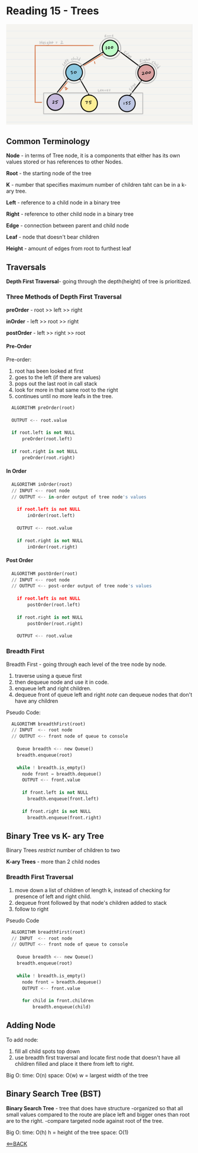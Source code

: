 # Reading 15 - Trees

![Binary Tree](./images/binary-tree.png)

## Common Terminology

**Node** - in terms of Tree node, it is a components that either has its own values stored or has references to other Nodes.

**Root** - the starting node of the tree

**K** - number that specifies maximum number of children taht can be in a k-ary tree. 

**Left** - reference to a child node in a binary tree

**Right** - reference to other child node in a binary tree

**Edge** - connection between parent and child node

**Leaf** - node that doesn't bear children

**Height** - amount of edges from root to furthest leaf

## Traversals

**Depth First Traversal**- going through the depth(height) of tree is prioritized.

### Three Methods of Depth First Traversal

**preOrder** - root >> left >> right

**inOrder** - left >> root >> right

**postOrder** - left >> right >> root

#### Pre-Order

Pre-order:
1. root has been looked at first
2. goes to the left (if there are values)
3. pops out the last root in call stack
4. look for more in that same root to the right
5. continues until no more leafs in the tree.

```python
  ALGORITHM preOrder(root)

  OUTPUT <-- root.value

  if root.left is not NULL
      preOrder(root.left)

  if root.right is not NULL
      preOrder(root.right)
```

#### In Order

```python
  ALGORITHM inOrder(root)
  // INPUT <-- root node
  // OUTPUT <-- in-order output of tree node's values

    if root.left is not NULL
        inOrder(root.left)

    OUTPUT <-- root.value

    if root.right is not NULL
        inOrder(root.right)
```

#### Post Order

```python
  ALGORITHM postOrder(root)
  // INPUT <-- root node
  // OUTPUT <-- post-order output of tree node's values

    if root.left is not NULL
        postOrder(root.left)

    if root.right is not NULL
        postOrder(root.right)

    OUTPUT <-- root.value
```

### Breadth First

Breadth First - going through each level of the tree node by node.
1. traverse using a queue first
2. then dequeue node and use it in code.
3. enqueue left and right children.
4. dequeue front of queue left and right
*note* can dequeue nodes that don't have any children

Pseudo Code:

```python
  ALGORITHM breadthFirst(root)
  // INPUT  <-- root node
  // OUTPUT <-- front node of queue to console

    Queue breadth <-- new Queue()
    breadth.enqueue(root)

    while ! breadth.is_empty()
      node front = breadth.dequeue()
      OUTPUT <-- front.value

      if front.left is not NULL
        breadth.enqueue(front.left)

      if front.right is not NULL
        breadth.enqueue(front.right)
```

## Binary Tree vs K- ary Tree

Binary Trees *restrict* number of children to two

**K-ary Trees** - more than 2 child nodes

### Breadth First Traversal

1. move down a list of children of length k, instead of checking for presence of left and right child.
2. dequeue front followed by that node's children added to stack
3. follow to right

Pseudo Code

```python
  ALGORITHM breadthFirst(root)
  // INPUT  <-- root node
  // OUTPUT <-- front node of queue to console

    Queue breadth <-- new Queue()
    breadth.enqueue(root)

    while ! breadth.is_empty()
      node front = breadth.dequeue()
      OUTPUT <-- front.value

      for child in front.children
          breadth.enqueue(child)
```

## Adding Node

To add node:
1. fill all child spots top down
2. use breadth first traversal and locate first node that doesn't have all children filled and place it there from left to right.

Big O:
time: O(n)
space: O(w) w = largest width of the tree

## Binary Search Tree (BST)

**Binary Search Tree** - tree that does have structure
-organized so that all small values compared to the route are place left and bigger ones than root are to the right.
-compare targeted node against root of the tree. 

Big O:
time: O(h) h = height of the tree
space: O(1)

[<==BACK](README.md)

